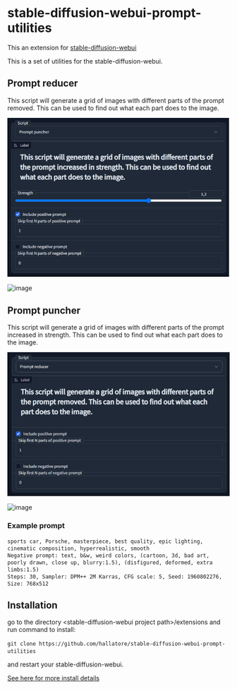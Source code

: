 # stable-diffusion-webui-prompt-utilities
This an extension for [stable-diffusion-webui](https://github.com/AUTOMATIC1111/stable-diffusion-webui)

This is a set of utilities for the stable-diffusion-webui.

## Prompt reducer

This script will generate a grid of images with different parts of the prompt removed. This can be used to find out what each part does to the image.

![image](images/prompt-puncher.png)

![image](https://imgsli.com/i/a51312b7-720e-4112-94dd-fe2333c5bb83.jpg)

## Prompt puncher

This script will generate a grid of images with different parts of the prompt increased in strength. This can be used to find out what each part does to the image.

![image](images/prompt-reducer.png)

![image](https://imgsli.com/i/f24d4b9d-e9b7-456f-86da-211690c44743.jpg)

### Example prompt
    sports car, Porsche, masterpiece, best quality, epic lighting, cinematic composition, hyperrealistic, smooth
    Negative prompt: text, b&w, weird colors, (cartoon, 3d, bad art, poorly drawn, close up, blurry:1.5), (disfigured, deformed, extra limbs:1.5)
    Steps: 30, Sampler: DPM++ 2M Karras, CFG scale: 5, Seed: 1960802276, Size: 768x512

## Installation

go to the directory \<stable-diffusion-webui project path\>/extensions and run command  to install:

`git clone https://github.com/hallatore/stable-diffusion-webui-prompt-utilities`

and restart your stable-diffusion-webui.

 [See here for more install details]( https://github.com/AUTOMATIC1111/stable-diffusion-webui/wiki/Extensions)


